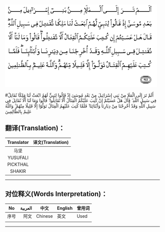 ![002:246](images/002_246.gif)

#أَلَمْ تَرَ إِلَى الْمَلَإِ مِنْ بَنِي إِسْرَائِيلَ مِنْ بَعْدِ مُوسَىٰ إِذْ قَالُوا لِنَبِيٍّ لَهُمُ ابْعَثْ لَنَا مَلِكًا نُقَاتِلْ فِي سَبِيلِ اللَّهِ ۖ قَالَ هَلْ عَسَيْتُمْ إِنْ كُتِبَ عَلَيْكُمُ الْقِتَالُ أَلَّا تُقَاتِلُوا ۖ قَالُوا وَمَا لَنَا أَلَّا نُقَاتِلَ فِي سَبِيلِ اللَّهِ وَقَدْ أُخْرِجْنَا مِنْ دِيَارِنَا وَأَبْنَائِنَا ۖ فَلَمَّا كُتِبَ عَلَيْهِمُ الْقِتَالُ تَوَلَّوْا إِلَّا قَلِيلًا مِنْهُمْ ۗ وَاللَّهُ عَلِيمٌ بِالظَّالِمِينَ 

## 

## 翻译(Translation)：

| Translator | 译文(Translation) |
| :--------: | ----------------- |
|    马坚    |                   |
|  YUSUFALI  |                   |
|  PICKTHAL  |                   |
|   SHAKIR   |                   |

---

## 对位释义(Words Interpretation)：

| No   | العربية | 中文    | English | 曾用词 |
| ---- | ------: | ------- | ------- | ------ |
| 序号 |    阿文 | Chinese | 英文    | Used   |
|      |         |         |         |        |

---
